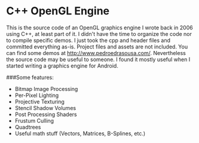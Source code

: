 # C++ OpenGL Engine

This is the source code of an OpenGL graphics engine I wrote back in 2006 using C++, at least part of it.
I didn't have the time to organize the code nor to compile specific demos. I just took the cpp and header files and committed everything as-is. Project files and assets are not included.
You can find some demos at http://www.pedroedrasousa.com/.
Nevertheless the source code may be useful to someone. I found it mostly useful when I started writing a graphics engine for Android.

###Some features:

* Bitmap Image Processing
* Per-Pixel Lighting
* Projective Texturing
* Stencil Shadow Volumes
* Post Processing Shaders
* Frustum Culling
* Quadtrees
* Useful math stuff (Vectors, Matrices, B-Splines, etc.)
